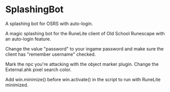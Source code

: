 # SplashingBot
A splashing bot for OSRS with auto-login.


A magic splashing bot for the RuneLite client of Old School Runescape with an auto-login feature.

Change the value "password" to your ingame password and make sure the client has "remember username" checked.

Mark the npc you're attacking with the object marker plugin. Change the External.ahk pixel search color.

Add win.minimize() before win.activate() in the script to run with RuneLite minimized.
